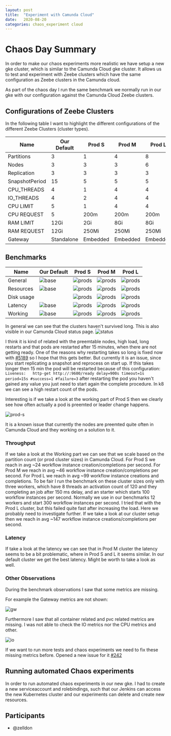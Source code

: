 ```yaml
---
layout: post
title:  "Experiment with Camunda Cloud"
date:   2020-08-20
categories: chaos_experiment cloud
---
```


# Chaos Day Summary

In order to make our chaos experiments more realistic we have setup a new gke cluster, which is similar to the Camunda Cloud gke cluster.
It allows us to test and experiment with Zeebe clusters which have the same configuration as Zeebe clusters in the Camunda cloud.

As part of the chaos day I run the same benchmark we normally run in our gke with our configuration against the Camunda Cloud Zeebe clusters.

## Configurations of Zeebe Clusters

In the following table I want to highlight the different configurations of the different Zeebe Clusters (cluster types).

| Name | Our Default | Prod S | Prod M | Prod L |
|------|-------------|--------|--------|--------|
|Partitions|  3      |   1    |   4    |  8     |
|Nodes|       3       |   3    |   3    |   6    |
|Replication| 3     |   3     |   3   |    3   |
|SnapshotPeriod| 15 | 5 | 5 | 5 |
|CPU_THREADS| 4 | 1 | 4 | 4 |
|IO_THREADS| 4 | 2 | 4 | 4 |
|CPU LIMIT| 5 | 1 | 4 | 4 |
|CPU REQUEST| 5 | 200m | 200m | 200m |
|RAM LIMIT| 12Gi | 2Gi | 8Gi | 8Gi |
|RAM REQUEST| 12Gi | 250Mi | 250Mi | 250Mi|
|Gateway|Standalone|Embedded|Embedded|Embedded|

## Benchmarks

| Name | Our Default | Prod S | Prod M | Prod L |
|------|-------------|--------|--------|--------|
|General|![base](/assets/2020-08-20/base.png)|![prods](/assets/2020-08-20/prod-s-general.png)|![prods](/assets/2020-08-20/prod-m-general.png)|![prods](/assets/2020-08-20/prod-l-general.png)|
|Resources|![base](/assets/2020-08-20/base-res.png)|![prods](/assets/2020-08-20/prod-s-res.png)|![prods](/assets/2020-08-20/prod-m-res.png)|![prods](/assets/2020-08-20/prod-l-res.png)|
|Disk usage||![prods](/assets/2020-08-20/prod-s-disk.png)|![prods](/assets/2020-08-20/prod-m-disk.png)|![prods](/assets/2020-08-20/prod-l-disk.png)|
|Latency|![base](/assets/2020-08-20/base-latency.png)|![prods](/assets/2020-08-20/prod-s-latency.png)|![prods](/assets/2020-08-20/prod-m-latency.png)|![prods](/assets/2020-08-20/prod-l-latency.png)|
|Working|![base](/assets/2020-08-20/base.png)|![prods](/assets/2020-08-20/prod-s-working.png)|![prods](/assets/2020-08-20/prod-m-working.png)|![prods](/assets/2020-08-20/prod-l-working.png)|

In general we can see that the clusters haven't survived long. This is also visible in our Camunda Cloud status page.
![status](/assets/2020-08-20/status.png)

I think it is kind of related with the preemtable nodes, high load, long restarts and that pods are restarted after 15 minutes, when there are not getting ready.
One of the reasons why restarting takes so long is fixed now with [#5189](https://github.com/zeebe-io/zeebe/pull/5189) so I hope that this gets better. But currently it is an issue, since you start replicating a snapshot and reprocess on start up. If this takes longer then 15 min the pod will be restarted because of this configuration: `Liveness:   http-get http://:9600/ready delay=900s timeout=1s period=15s #success=1 #failure=3` after restarting the pod you haven't gained any value you just need to start again the complete procedure. In k8 we can see a high restart count of the pods.

Interesting is if we take a look at the working part of Prod S then we clearly see how often actually a pod is preemted or leader change happens.

![prod-s](/assets/2020-08-20/prod-s-working.png)

It is a known issue that currently the nodes are preemted quite often in Camunda Cloud and they working on a solution to it.

### Throughput

If we take a look at the Working part we can see that we scale based on the partition count (or prod cluster sizes) in Camunda Cloud. For Prod S we reach in avg ~24 workflow instance creation/completions per second. For Prod M we reach in avg ~46 workflow instance creation/completions per second. For Prod L we reach in avg ~99 workflow instance creations and completions. To be fair I run the benchmark on these cluster sizes only with three workers, which have 8 threads an activation count of 120 and they completing an job after 150 ms delay, and an starter which starts 100 workflow instances per second. Normally we use in our benchmarks 12 workers and start 300 workflow instances per second. I tried that with the Prod L cluster, but this failed quite fast after increasing the load. Here we probably need to investigate further. If we take a look at our cluster setup then we reach in avg ~147 workflow instance creations/completions per second.

### Latency

If take a look at the latency we can see that in Prod M cluster the latency seems to be a bit problematic, where in Prod S and L it seems similar. In our default cluster we get the best latency. Might be worth to take a look as well.

### Other Observations

During the benchmark observations I saw that some metrics are missing.

For example the Gateway metrics are not shown:

![gw](/assets/2020-08-20/missing-gw-metrics.png)

Furthermore I saw that all container related and pvc related metrics are missing. I was not able to check the IO metrics nor the CPU metrics and other.

![io](/assets/2020-08-20/missing-io.png)

If we want to run more tests and chaos experiments we need to fix these missing metrics before. Opened a new issue for it [#242](https://github.com/camunda-cloud/monitoring/issues/242)

## Running automated Chaos experiments

In order to run automated chaos experiments in our new gke. I had to create a new serviceaccount and rolebindings, such that our Jenkins can access the new Kubernetes cluster and our experiments can delete and create new resources.

## Participants

 * @zelldon
